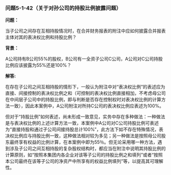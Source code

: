 ### 问题5-1-42（关于对孙公司的持股比例披露问题）

**问题：**

当子公司之间存在互相持股情况时，在合并财务报表的附注中应如何披露合并报表主体对其的表决权比例和持股比例？

**背景：**

A公司持有B公司55%的股权，B公司有一全资子公司C公司，A公司对C公司持股比例应该披露为55%还是100%？

**解答:**

在存在子公司之间互相持股的情形下，一般认为附注中对“表决权比例”的表述应为直接、间接控制的表决权比例之和（可控制的表决权比例直接相加，不考虑母公司在中间层子公司中的持股比例，即与判断是否存在控制权时对表决权比例的计算方法一致），因此本案例中，A公司附注对所持C公司的表决权比例应表述为100%。

但对于“持股比例”如何表述，尚未形成一致意见，实务中存在多种做法：一种做法是与表决权比例的上述计算方法一致，本案例中A公司对C公司持股比例可表述为“直接持股和通过子公司间接持股总计100%”，此方法下如不存在特殊情况，表决权比例应与持股比例一致，这种做法相对较为多见；另一种做法是按照母公司股东最终享有权益的比例计算，在本案例中即为55％。但无论采用哪一种方法，遇到涉及子公司之间互相持股的复杂股权结构时，都应当在附注中说明其持股比例的计算原则，如“按照本集团内各企业对该等子公司的持股比例之和填列”或者“按照本公司最终在该等子公司的净资产中所享有的权益比例填列”等，以提高其可理解性。